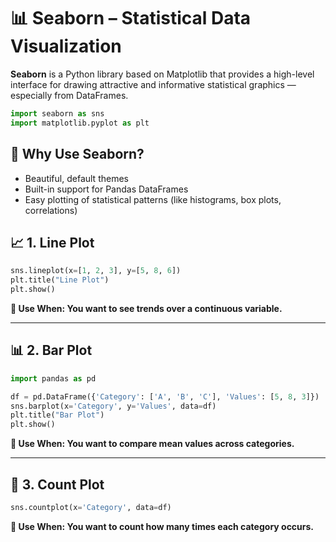 # 📊 Seaborn – Statistical Data Visualization

**Seaborn** is a Python library based on Matplotlib that provides a high-level interface for drawing attractive and informative statistical graphics — especially from DataFrames.

```python
import seaborn as sns
import matplotlib.pyplot as plt
```

## 📌 Why Use Seaborn?

- Beautiful, default themes
- Built-in support for Pandas DataFrames
- Easy plotting of statistical patterns (like histograms, box plots, correlations)

## 📈 1. Line Plot
```python
sns.lineplot(x=[1, 2, 3], y=[5, 8, 6])
plt.title("Line Plot")
plt.show()
```
**📝 Use When: You want to see trends over a continuous variable.**

---

## 📊 2. Bar Plot
```python
import pandas as pd

df = pd.DataFrame({'Category': ['A', 'B', 'C'], 'Values': [5, 8, 3]})
sns.barplot(x='Category', y='Values', data=df)
plt.title("Bar Plot")
plt.show()
```

**📝 Use When: You want to compare mean values across categories.**


---


## 🎯 3. Count Plot
```python
sns.countplot(x='Category', data=df)
```
**📝 Use When: You want to count how many times each category occurs.**
